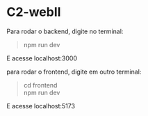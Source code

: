 # C2-webII

Para rodar o backend, digite no terminal:  
> npm run dev   

E acesse localhost:3000  
  
para rodar o frontend, digite em outro terminal:  
>cd frontend  
>npm run dev

E acesse localhost:5173  
